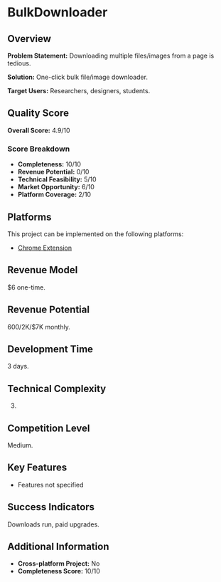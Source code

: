 # BulkDownloader

## Overview
**Problem Statement:** Downloading multiple files/images from a page is tedious.

**Solution:** One-click bulk file/image downloader.

**Target Users:** Researchers, designers, students.

## Quality Score
**Overall Score:** 4.9/10

### Score Breakdown
- **Completeness:** 10/10
- **Revenue Potential:** 0/10
- **Technical Feasibility:** 5/10
- **Market Opportunity:** 6/10
- **Platform Coverage:** 2/10

## Platforms
This project can be implemented on the following platforms:
- [Chrome Extension](./platforms/chrome-extension/)

## Revenue Model
$6 one-time.

## Revenue Potential
$600/$2K/$7K monthly.

## Development Time
3 days.

## Technical Complexity
3.

## Competition Level
Medium.

## Key Features
- Features not specified

## Success Indicators
Downloads run, paid upgrades.

## Additional Information
- **Cross-platform Project:** No
- **Completeness Score:** 10/10
